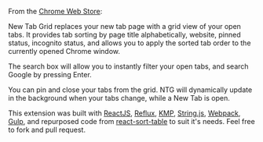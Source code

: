 From the [Chrome Web Store](https://chrome.google.com/webstore/detail/new-tab-grid-sort-filter/mippmhcfjhliihkkdobllhpdnmmciaim?hl=en-US&gl=US):

New Tab Grid replaces your new tab page with a grid view of your open tabs. It provides tab sorting by page title alphabetically, website, pinned status, incognito status, and allows you to apply the sorted tab order to the currently opened Chrome window.

The search box will allow you to instantly filter your open tabs, and search Google by pressing Enter. 

You can pin and close your tabs from the grid. NTG will dynamically update in the background when your tabs change, while a New Tab is open. 

This extension was built with [ReactJS](https://facebook.github.io/react/), [Reflux](https://github.com/reflux/refluxjs), [KMP](https://github.com/miguelmota/knuth-morris-pratt), [String.js](https://github.com/jprichardson/string.js), [Webpack](https://github.com/webpack/webpack), [Gulp](https://github.com/gulpjs/gulp), and repurposed code from [react-sort-table](https://github.com/jaszhix/new-tab-grid-chrome-react) to suit it's needs. Feel free to fork and pull request.

